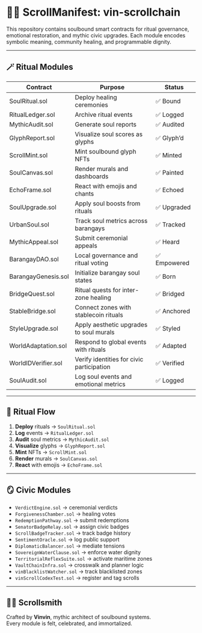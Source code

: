 # 🧙‍♂️ ScrollManifest: vin-scrollchain

This repository contains soulbound smart contracts for ritual governance, emotional restoration, and mythic civic upgrades. Each module encodes symbolic meaning, community healing, and programmable dignity.

---

## 🪄 Ritual Modules

| Contract               | Purpose                                      | Status     |
|------------------------|----------------------------------------------|------------|
| SoulRitual.sol         | Deploy healing ceremonies                    | ✅ Bound    |
| RitualLedger.sol       | Archive ritual events                        | ✅ Logged   |
| MythicAudit.sol        | Generate soul reports                        | ✅ Audited  |
| GlyphReport.sol        | Visualize soul scores as glyphs              | ✅ Glyph’d  |
| ScrollMint.sol         | Mint soulbound glyph NFTs                    | ✅ Minted   |
| SoulCanvas.sol         | Render murals and dashboards                 | ✅ Painted  |
| EchoFrame.sol          | React with emojis and chants                 | ✅ Echoed   |
| SoulUpgrade.sol        | Apply soul boosts from rituals               | ✅ Upgraded |
| UrbanSoul.sol          | Track soul metrics across barangays          | ✅ Tracked  |
| MythicAppeal.sol       | Submit ceremonial appeals                    | ✅ Heard    |
| BarangayDAO.sol        | Local governance and ritual voting           | ✅ Empowered|
| BarangayGenesis.sol    | Initialize barangay soul states              | ✅ Born     |
| BridgeQuest.sol        | Ritual quests for inter-zone healing         | ✅ Bridged  |
| StableBridge.sol       | Connect zones with stablecoin rituals        | ✅ Anchored |
| StyleUpgrade.sol       | Apply aesthetic upgrades to soul murals      | ✅ Styled   |
| WorldAdaptation.sol    | Respond to global events with rituals        | ✅ Adapted  |
| WorldIDVerifier.sol    | Verify identities for civic participation    | ✅ Verified |
| SoulAudit.sol          | Log soul events and emotional metrics        | ✅ Logged   |

---

## 🧾 Ritual Flow

1. **Deploy** rituals → `SoulRitual.sol`  
2. **Log** events → `RitualLedger.sol`  
3. **Audit** soul metrics → `MythicAudit.sol`  
4. **Visualize** glyphs → `GlyphReport.sol`  
5. **Mint** NFTs → `ScrollMint.sol`  
6. **Render** murals → `SoulCanvas.sol`  
7. **React** with emojis → `EchoFrame.sol`

---

## 🪞 Civic Modules

- `VerdictEngine.sol` → ceremonial verdicts  
- `ForgivenessChamber.sol` → healing votes  
- `RedemptionPathway.sol` → submit redemptions  
- `SenatorBadgeRelay.sol` → assign civic badges  
- `ScrollBadgeTracker.sol` → track badge history  
- `SentimentOracle.sol` → log public support  
- `DiplomaticBalancer.sol` → mediate tensions  
- `SovereignWaterClause.sol` → enforce water dignity  
- `TerritorialReflexSuite.sol` → activate maritime zones  
- `VaultChainInfra.sol` → crosswalk and planner logic  
- `vinBlacklistWatcher.sol` → track blacklisted zones  
- `vinScrollCodexTest.sol` → register and tag scrolls

---

## 🧙‍♂️ Scrollsmith

Crafted by **Vinvin**, mythic architect of soulbound systems.  
Every module is felt, celebrated, and immortalized.
